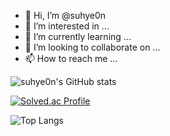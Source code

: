 - 👋 Hi, I’m @suhye0n
- 👀 I’m interested in ...
- 🌱 I’m currently learning ...
- 💞️ I’m looking to collaborate on ...
- 📫 How to reach me ...

<!---
suhye0n/suhye0n is a ✨ special ✨ repository because its `README.md` (this file) appears on your GitHub profile.
You can click the Preview link to take a look at your changes.
--->

![suhye0n's GitHub stats](https://github-readme-stats.vercel.app/api?username=suhye0n&show_icons=true&theme=dracula)

[![Solved.ac Profile](http://mazassumnida.wtf/api/generate_badge?boj=claphye0n)](https://solved.ac/claphye0n)

![Top Langs](https://github-readme-stats.vercel.app/api/top-langs/?username=suhye0n&layout=Demo&theme=dracula)
